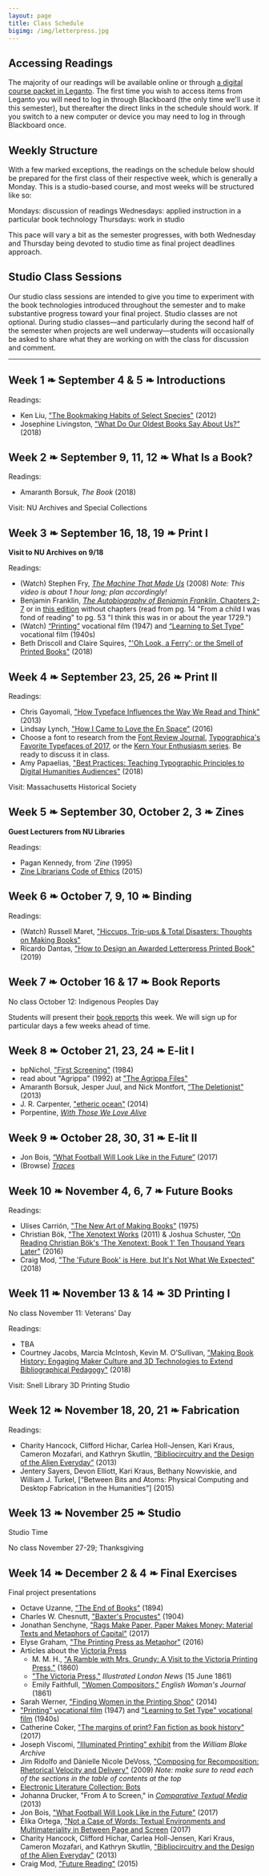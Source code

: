 ```yaml
---
layout: page
title: Class Schedule
bigimg: /img/letterpress.jpg
---
```


## Accessing Readings

The majority of our readings will be available online or through [a digital course packet in Leganto](). The first time you wish to access items from Leganto you will need to log in through Blackboard (the only time we'll use it this semester), but thereafter the direct links in the schedule should work. If you switch to a new computer or device you may need to log in through Blackboard once. 

## Weekly Structure

With a few marked exceptions, the readings on the schedule below should be prepared for the first class of their respective week, which is generally a Monday. This is a studio-based course, and most weeks will be structured like so:

Mondays: discussion of readings
Wednesdays: applied instruction in a particular book technology
Thursdays: work in studio

This pace will vary a bit as the semester progresses, with both Wednesday and Thursday being devoted to studio time as final project deadlines approach. 


## Studio Class Sessions

Our studio class sessions are intended to give you time to experiment with the book technologies introduced throughout the semester and to make substantive progress toward your final project. Studio classes are not optional. During studio classes—and particularly during the second half of the semester when projects are well underway—students will occasionally be asked to share what they are working on with the class for discussion and comment. 

-----

## Week 1 &#10087; September 4 & 5 &#10087; Introductions

Readings:

+ Ken Liu, ["The Bookmaking Habits of Select Species"](http://www.lightspeedmagazine.com/fiction/the-bookmaking-habits-of-select-species/) (2012)
+ Josephine Livingston, ["What Do Our Oldest Books Say About Us?"](https://newrepublic.com/article/152111/oldest-books-say-us) (2018)

## Week 2 &#10087; September 9, 11, 12 &#10087; What Is a Book?

Readings:

+ Amaranth Borsuk, *The Book* (2018)

Visit: NU Archives and Special Collections

## Week 3 &#10087; September 16, 18, 19 &#10087; Print I

**Visit to NU Archives on 9/18**

Readings:

+ (Watch) Stephen Fry, [*The Machine That Made Us*](http://www.veoh.com/watch/v18714625RMJnrG8x) (2008) *Note: This video is about 1 hour long; plan accordingly!*
+ Benjamin Franklin, [*The Autobiography of Benjamin Franklin*, Chapters 2-7](https://www.gutenberg.org/files/20203/20203-h/20203-h.htm#II) or in [this edition](https://northeastern.alma.exlibrisgroup.com/leganto/public/01NEU_INST/citation/9081705360001401?auth=SAML) without chapters (read from pg. 14 "From a child I was fond of reading" to pg. 53 "I think this was in or about the year 1729.")
+ (Watch) [“Printing”](https://youtu.be/bPCiWiLu-W4) vocational film (1947) and [“Learning to Set Type”](https://youtu.be/AHrLIVeH1KM) vocational film (1940s)
+ Beth Driscoll and Claire Squires, ["'Oh Look, a Ferry'; or the Smell of Printed Books"](https://www.theliftedbrow.com/liftedbrow/2018/10/24/oh-look-a-ferry-or-the-smell-of-paper-books-by-beth-driscoll-and-claire-squires) (2018)

## Week 4 &#10087; September 23, 25, 26 &#10087; Print II

Readings:

+ Chris Gayomali, ["How Typeface Influences the Way We Read and Think"](http://theweek.com/articles/463196/how-typeface-influences-way-read-think) (2013)
+ Lindsay Lynch, ["How I Came to Love the En Space"](http://www.theatlantic.com/technology/archive/2016/09/how-i-came-to-love-the-en-space/499337/) (2016)
+ Choose a font to research from the [Font Review Journal](http://fontreviewjournal.com/), [Typographica's Favorite Typefaces of 2017](https://typographica.org/features/our-favorite-typefaces-of-2017/), or the [Kern Your Enthusiasm series](http://hilobrow.com/tag/kern-enthusiasm/). Be ready to discuss it in class.
+ Amy Papaelias, ["Best Practices: Teaching Typographic Principles to Digital Humanities Audiences"](http://www.digitalhumanities.org/dhq/vol/12/4/000405/000405.html) (2018)

Visit: Massachusetts Historical Society

## Week 5 &#10087; September 30, October 2, 3 &#10087; Zines

**Guest Lecturers from NU Libraries**

Readings: 

+ Pagan Kennedy, from *'Zine* (1995)
+ [Zine Librarians Code of Ethics](https://zinelibraries.info/code-of-ethics/) (2015)

## Week 6 &#10087; October 7, 9, 10 &#10087; Binding

Readings: 

+ (Watch) Russell Maret, ["Hiccups, Trip-ups & Total Disasters: Thoughts on Making Books"](https://www.youtube.com/watch?v=7uGrTOwUg0U&app=desktop)
+ Ricardo Dantas, ["How to Design an Awarded Letterpress Printed Book"](https://medium.com/swlh/design-process-production-of-an-awarded-letterpressed-book-733d4627966a) (2019)

## Week 7 &#10087; October 16 & 17 &#10087; Book Reports

No class October 12: Indigenous Peoples Day

Students will present their [book reports](/assignments/book-reports/) this week. We will sign up for particular days a few weeks ahead of time.

## Week 8 &#10087; October 21, 23, 24 &#10087; E-lit I

+ bpNichol, ["First Screening"](http://vispo.com/bp/index.htm) (1984)
+ read about "Agrippa" (1992) at ["The Agrippa Files"](http://agrippa.english.ucsb.edu/)
+ Amaranth Borsuk, Jesper Juul, and Nick Montfort, [“The Deletionist”](http://thedeletionist.com/) (2013)
+ J. R. Carpenter, ["etheric ocean"](http://luckysoap.com/ethericocean/) (2014)
+ Porpentine, [*With Those We Love Alive*](http://slimedaughter.com/games/twine/wtwla/)

## Week 9 &#10087; October 28, 30, 31 &#10087; E-lit II

+  Jon Bois, [“What Football Will Look Like in the Future”](https://www.sbnation.com/a/17776-football/) (2017)
+  (Browse) [*Traces*](http://openthresholds.org/home)

## Week 10 &#10087; November 4, 6, 7 &#10087; Future Books

Readings: 

+ Ulises Carrión, ["The New Art of Making Books"](http://www.reflexionesmarginales.com/biblioteca/15/Documentos/Ulises_Carrion:The_New_Art_of_Making_Books.pdf) (1975)
+ Christian Bök, ["The Xenotext Works](https://www.poetryfoundation.org/harriet/2011/04/the-xenotext-works) (2011) & Joshua Schuster, ["On Reading Christian Bök's 'The Xenotext: Book 1' Ten Thousand Years Later"](https://jacket2.org/reviews/reading-christian-boks-xenotext-book-1-ten-thousand-years-later) (2016)
+ Craig Mod, ["The 'Future Book' is Here, but It's Not What We Expected"](https://www.wired.com/story/future-book-is-here-but-not-what-we-expected/) (2018)

## Week 11 &#10087; November 13 & 14 &#10087; 3D Printing I

No class November 11: Veterans' Day

Readings: 

+ TBA
+ Courtney Jacobs, Marcia McIntosh, Kevin M. O’Sullivan, ["Making Book History: Engaging Maker Culture and 3D Technologies to Extend Bibliographical Pedagogy"](https://rbm.acrl.org/index.php/rbm/article/view/16984) (2018)

Visit: Snell Library 3D Printing Studio

## Week 12 &#10087; November 18, 20, 21 &#10087; Fabrication

Readings: 

+ Charity Hancock, Clifford Hichar, Carlea Holl-Jensen, Kari Kraus, Cameron Mozafari, and Kathryn Skutlin, [“Bibliocircuitry and the Design of the Alien Everyday”](https://northeastern.alma.exlibrisgroup.com/leganto/public/01NEU_INST/citation/9006733760001401?auth=SAML) (2013)
+ Jentery Sayers, Devon Elliott, Kari Kraus, Bethany Nowviskie, and William J. Turkel, [“Between Bits and Atoms: Physical Computing and Desktop Fabrication in the Humanities”] (2015)

## Week 13 &#10087; November 25 &#10087; Studio

Studio Time

No class November 27-29; Thanksgiving

## Week 14 &#10087; December 2 & 4 &#10087; Final Exercises

Final project presentations











+ Octave Uzanne, ["The End of Books"](https://ebooks.adelaide.edu.au/u/uzanne/octave/end/) (1894)
+ Charles W. Chesnutt, ["Baxter's Procustes"](https://northeastern.alma.exlibrisgroup.com/leganto/public/01NEU_INST/citation/8893992610001401?auth=SAML) (1904)
+ Jonathan Senchyne, ["Rags Make Paper, Paper Makes Money: Material Texts and Metaphors of Capital"](https://northeastern.alma.exlibrisgroup.com/leganto/public/01NEU_INST/citation/8893994560001401?auth=SAML) (2017)
+ Elyse Graham, ["The Printing Press as Metaphor"](http://www.digitalhumanities.org/dhq/vol/10/3/000264/000264.html) (2016)
+ Articles about the [Victoria Press](https://en.wikipedia.org/wiki/Victoria_Press)
  + M. M. H., ["A Ramble with Mrs. Grundy: A Visit to the Victoria Printing Press,"](https://northeastern.alma.exlibrisgroup.com/leganto/public/01NEU_INST/citation/8894009460001401?auth=SAML) (1860)
  + ["The Victoria Press,"](https://northeastern.alma.exlibrisgroup.com/leganto/public/01NEU_INST/citation/8894009510001401?auth=SAML) *Illustrated London News* (15 June 1861)
  + Emily Faithfull, ["Women Compositors,"](https://northeastern.alma.exlibrisgroup.com/leganto/public/01NEU_INST/citation/8894009560001401?auth=SAML) *English Woman's Journal* (1861)
+ Sarah Werner, ["Finding Women in the Printing Shop"](http://sarahwerner.net/blog/2014/10/finding-women-in-the-printing-shop/) (2014)
+ ["Printing" vocational film](https://youtu.be/bPCiWiLu-W4) (1947) and ["Learning to Set Type" vocational film](https://youtu.be/AHrLIVeH1KM) (1940s)
+ Catherine Coker, ["The margins of print? Fan fiction as book history"](https://journal.transformativeworks.org/index.php/twc/article/view/1053) (2017)
+ Joseph Viscomi, ["Illuminated Printing" exhibit](http://www.blakearchive.org/staticpage/biography?p=illuminatedprinting) from the *William Blake Archive*
+ Jim Ridolfo and Dànielle Nicole DeVoss, ["Composing for Recomposition: Rhetorical Velocity and Delivery"](http://kairos.technorhetoric.net/13.2/topoi/ridolfo_devoss/intro.html) (2009) *Note: make sure to read each of the sections in the table of contents at the top*
+ [Electronic Literature Collection: Bots](http://collection.eliterature.org/3/collection-bots.html)
+ Johanna Drucker, "From A to Screen," in [*Comparative Textual Media*](https://northeastern.alma.exlibrisgroup.com/leganto/public/01NEU_INST/citation/8894016870001401?auth=SAML) (2013)
+ Jon Bois, ["What Football Will Look Like in the Future"](https://www.sbnation.com/a/17776-football/) (2017)
+ Élika Ortega, ["Not a Case of Words: Textual Environments and Multimateriality in Between Page and Screen](http://electronicbookreview.com/essay/not-a-case-of-words-textual-environments-and-multimateriality-in-between-page-and-screen/) (2017)
+ Charity Hancock, Clifford Hichar, Carlea Holl-Jensen, Kari Kraus, Cameron Mozafari, and Kathryn Skutlin, ["Bibliocircuitry and the Design of the Alien Everyday"](https://northeastern.alma.exlibrisgroup.com/leganto/public/01NEU_INST/citation/9006733760001401?auth=SAML) (2013)
+ Craig Mod, ["Future Reading"](https://aeon.co/essays/stagnant-and-dull-can-digital-books-ever-replace-print) (2015)